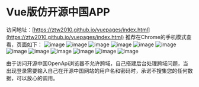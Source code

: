 # Vue版仿开源中国APP
访问地址：[https://ztw2010.github.io/vuepages/index.html](https://ztw2010.github.io/vuepages/index.html) 推荐在Chrome的手机模式查看，页面如下：
![image](http://github.com/ztw2010/vuepages/raw/master/images/01登录.png)
![image](http://github.com/ztw2010/vuepages/raw/master/images/02认证页.png)
![image](http://github.com/ztw2010/vuepages/raw/master/images/03登录中.png)
![image](http://github.com/ztw2010/vuepages/raw/master/images/04综合页.png)
![image](http://github.com/ztw2010/vuepages/raw/master/images/05咨询详情页.png)
![image](http://github.com/ztw2010/vuepages/raw/master/images/06评论列表页.png)
![image](http://github.com/ztw2010/vuepages/raw/master/images/07下拉刷新.png)
![image](http://github.com/ztw2010/vuepages/raw/master/images/08动弹页.png)
![image](http://github.com/ztw2010/vuepages/raw/master/images/09发现页.png)
![image](http://github.com/ztw2010/vuepages/raw/master/images/10软件分类页.png)
![image](http://github.com/ztw2010/vuepages/raw/master/images/11我的页.png)
![image](http://github.com/ztw2010/vuepages/raw/master/images/12注销.png)

由于访问开源中国OpenApi浏览器不允许跨域，自己搭建后台处理跨域问题，当出现登录需要输入自己在开源中国网站的用户名和密码时，承诺不搜集您的任何数据，可以放心的调用。
